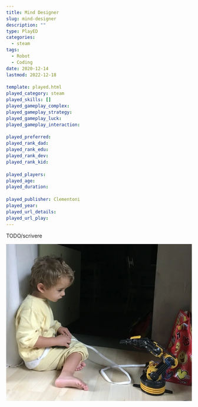 ```yaml
---
title: Mind Designer
slug: mind-designer
description: ""
type: PlayED
categories:
  - steam
tags:
  - Robot
  - Coding
date: 2020-12-14
lastmod: 2022-12-18

template: played.html
played_category: steam
played_skills: []
played_gameplay_complex: 
played_gameplay_strategy: 
played_gameplay_luck: 
played_gameplay_interaction: 

played_preferred: 
played_rank_dad: 
played_rank_edu: 
played_rank_dev: 
played_rank_kid: 

played_players: 
played_age: 
played_duration: 

played_publisher: Clementoni
played_year: 
played_url_details: 
played_url_play: 
---
```


TODO/scrivere 

![](../../assets/img/played/steam/steam_braccio_robot.webp)


